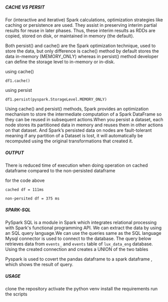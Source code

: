 ##### CACHE VS PERSIT
For (interactive and iterative) Spark calculations, optimization strategies like caching or persistence are used. They assist in preserving interim partial results for reuse in later phases. Thus, these interim results as RDDs are copied, stored on disk, or maintained in memory (the default).

Both persist() and cache() are the Spark optimization technique, used to store the data, but only difference is cache() method by default stores the data in-memory (MEMORY_ONLY) whereas in persist() method developer can define the storage level to in-memory or in-disk.

using cache()
```
df1.cache()
````
using persist
```
df1.persist(pyspark.StorageLevel.MEMORY_ONLY)
```
Using cache() and persist() methods, Spark provides an optimization mechanism to store the intermediate computation of a Spark DataFrame so they can be reused in subsequent actions.When you persist a dataset, each node stores its partitioned data in memory and reuses them in other actions on that dataset. And Spark’s persisted data on nodes are fault-tolerant meaning if any partition of a Dataset is lost, it will automatically be recomputed using the original transformations that created it.

##### OUTPUT
There is reduced time of execution when doing operation on cached dataframe compared to the non-persisted dataframe


for the code above

```cached df = 111ms```

```non-persited df = 375 ms```


##### SPARK-SQL
PySpark SQL is a module in Spark which integrates relational processing with Spark's functional programming API.
We can extract the data by using an SQL query language.We can use the queries same as the SQL language
Mysql connector is used to connect to the database. The query below retrieves data from ```events_```  and ```events``` table of ```lux_data_eng``` database. Using the created connection and creates a UNION of the two tables

Pyspark is used to covert the pandas dataframe to a spark dataframe , which shows the result of query.

##### USAGE
clone the repository
activate the python venv
install the requirements
run the scripts





